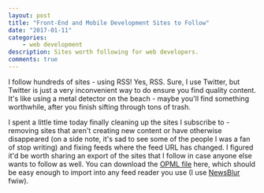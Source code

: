 ```yaml
---
layout: post
title: "Front-End and Mobile Development Sites to Follow"
date: "2017-01-11"
categories:
    - web development
description: Sites worth following for web developers.
comments: true
---
```


I follow hundreds of sites - using RSS! Yes, RSS. Sure, I use Twitter, but Twitter is just a very inconvenient way to do ensure you find quality content. It's like using a metal detector on the beach - maybe you'll find something worthwhile, after you finish sifting through tons of trash.

I spent a little time today finally cleaning up the sites I subscribe to - removing sites that aren't creating new content or have otherwise disappeared (on a side note, it's sad to see some of the people I was a fan of stop writing) and fixing feeds where the feed URL has changed. I figured it'd be worth sharing an export of the sites that I follow in case anyone else wants to follow as well. You can download the [OPML file](/assets/posts/front-end-feeds.xml) here, which should be easy enough to import into any feed reader you use (I use [NewsBlur](http://www.newsblur.com/) fwiw).